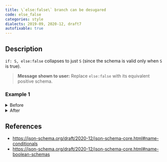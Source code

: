 ```yaml
---
title: \`else:false\` branch can be desugared
code: else_false
categories: style
dialects: 2019-09, 2020-12, draft7
autofixable: true
---
```


## Description
`if: S, else:false` collapses to just `S` (since the schema is valid only when `S` is true).

> **Message shown to user:**
> Replace `else:false` with its equivalent positive schema.

### Example 1
<details><summary>Before</summary>

```json
{
  "if": {
    "properties": {
      "flag": {
        "const": true
      }
    }
  },
  "else": false
}
```
</details>

<details><summary>After</summary>

```json
{
  "properties": {
    "flag": {
      "const": true
    }
  }
}
```
</details>

## References
* <https://json-schema.org/draft/2020-12/json-schema-core.html#name-conditionals>
* <https://json-schema.org/draft/2020-12/json-schema-core.html#name-boolean-schemas>
